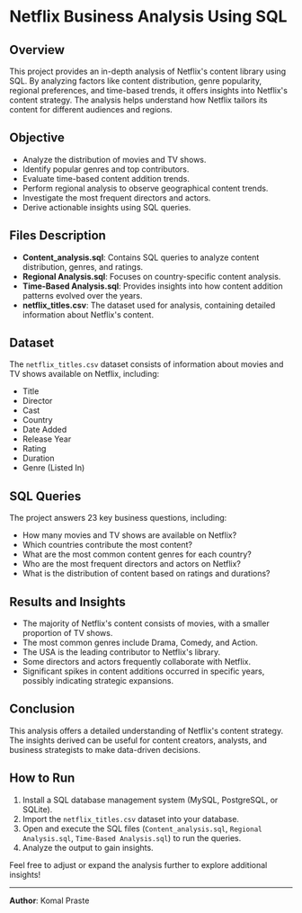 # Netflix Business Analysis Using SQL

## Overview
This project provides an in-depth analysis of Netflix's content library using SQL. By analyzing factors like content distribution, genre popularity, regional preferences, and time-based trends, it offers insights into Netflix's content strategy. The analysis helps understand how Netflix tailors its content for different audiences and regions.

## Objective
- Analyze the distribution of movies and TV shows.
- Identify popular genres and top contributors.
- Evaluate time-based content addition trends.
- Perform regional analysis to observe geographical content trends.
- Investigate the most frequent directors and actors.
- Derive actionable insights using SQL queries.

## Files Description
- **Content_analysis.sql**: Contains SQL queries to analyze content distribution, genres, and ratings.
- **Regional Analysis.sql**: Focuses on country-specific content analysis.
- **Time-Based Analysis.sql**: Provides insights into how content addition patterns evolved over the years.
- **netflix_titles.csv**: The dataset used for analysis, containing detailed information about Netflix's content.

## Dataset
The `netflix_titles.csv` dataset consists of information about movies and TV shows available on Netflix, including:
- Title
- Director
- Cast
- Country
- Date Added
- Release Year
- Rating
- Duration
- Genre (Listed In)

## SQL Queries
The project answers 23 key business questions, including:
- How many movies and TV shows are available on Netflix?
- Which countries contribute the most content?
- What are the most common content genres for each country?
- Who are the most frequent directors and actors on Netflix?
- What is the distribution of content based on ratings and durations?

## Results and Insights
- The majority of Netflix's content consists of movies, with a smaller proportion of TV shows.
- The most common genres include Drama, Comedy, and Action.
- The USA is the leading contributor to Netflix's library.
- Some directors and actors frequently collaborate with Netflix.
- Significant spikes in content additions occurred in specific years, possibly indicating strategic expansions.

## Conclusion
This analysis offers a detailed understanding of Netflix's content strategy. The insights derived can be useful for content creators, analysts, and business strategists to make data-driven decisions.

## How to Run
1. Install a SQL database management system (MySQL, PostgreSQL, or SQLite).
2. Import the `netflix_titles.csv` dataset into your database.
3. Open and execute the SQL files (`Content_analysis.sql`, `Regional Analysis.sql`, `Time-Based Analysis.sql`) to run the queries.
4. Analyze the output to gain insights.

Feel free to adjust or expand the analysis further to explore additional insights!

---

**Author**: Komal Praste

